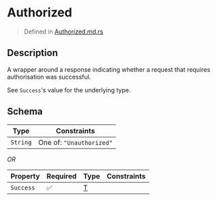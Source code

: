 # Authorized
> Defined in [Authorized.md.rs](../auth/interface/src/interface/auth)

## Description
A wrapper around a response indicating whether a request that requires authorisation was
successful.

See `Success`'s value for the underlying type.

## Schema

| Type | Constraints |
| --- | --- |
| `String` | One of: `"Unauthorized"` |

*OR*

| Property | Required | Type | Constraints |
| --- | --- | --- | --- |
| `Success` | ✅ | [T](..//T.md) |     | 



